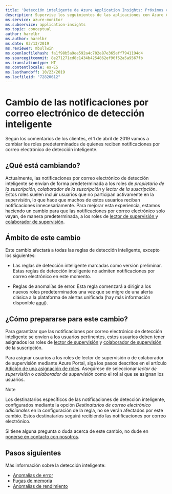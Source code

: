 ```yaml
---
title: 'Detección inteligente de Azure Application Insights: Próximos cambios en los destinatarios de la notificación predeterminados | Microsoft Docs'
description: Supervise los seguimientos de las aplicaciones con Azure Application Insights para detectar patrones poco habituales de telemetría de seguimiento.
ms.service: azure-monitor
ms.subservice: application-insights
ms.topic: conceptual
author: harelbr
ms.author: harelbr
ms.date: 03/13/2019
ms.reviewer: mbullwin
ms.openlocfilehash: fa1f98b5a9ee592a4c702e87e365eff7941194d4
ms.sourcegitcommit: 8e271271cd8c1434b4254862ef96f52a5a9567fb
ms.translationtype: HT
ms.contentlocale: es-ES
ms.lasthandoff: 10/23/2019
ms.locfileid: "72820612"
---
```

# <a name="smart-detection-e-mail-notification-change"></a>Cambio de las notificaciones por correo electrónico de detección inteligente

Según los comentarios de los clientes, el 1 de abril de 2019 vamos a cambiar los roles predeterminados de quienes reciben notificaciones por correo electrónico de detección inteligente.

## <a name="what-is-changing"></a>¿Qué está cambiando?

Actualmente, las notificaciones por correo electrónico de detección inteligente se envían de forma predeterminada a los roles de _propietario de la suscripción_, _colaborador de la suscripción_ y _lector de la suscripción_. Estos roles suelen incluir usuarios que no participan activamente en la supervisión, lo que hace que muchos de estos usuarios reciban notificaciones innecesariamente. Para mejorar esta experiencia, estamos haciendo un cambio para que las notificaciones por correo electrónico solo vayan, de manera predeterminada, a los roles de [lector de supervisión ](https://docs.microsoft.com/azure/role-based-access-control/built-in-roles#monitoring-reader) y [colaborador de supervisión](https://docs.microsoft.com/azure/role-based-access-control/built-in-roles#monitoring-contributor).

## <a name="scope-of-this-change"></a>Ámbito de este cambio

Este cambio afectará a todas las reglas de detección inteligente, excepto los siguientes:

* Las reglas de detección inteligente marcadas como versión preliminar. Estas reglas de detección inteligente no admiten notificaciones por correo electrónico en este momento.

* Reglas de anomalías de error. Esta regla comenzará a dirigir a los nuevos roles predeterminados una vez que se migre de una alerta clásica a la plataforma de alertas unificada (hay más información disponible [aquí](https://docs.microsoft.com/azure/azure-monitor/platform/monitoring-classic-retirement)).

## <a name="how-to-prepare-for-this-change"></a>¿Cómo prepararse para este cambio?

Para garantizar que las notificaciones por correo electrónico de detección inteligente se envíen a los usuarios pertinentes, estos usuarios deben tener asignados los roles de [lector de supervisión](https://docs.microsoft.com/azure/role-based-access-control/built-in-roles#monitoring-reader) y [colaborador de supervisión](https://docs.microsoft.com/azure/role-based-access-control/built-in-roles#monitoring-contributor) de la suscripción.

Para asignar usuarios a los roles de lector de supervisión o de colaborador de supervisión mediante Azure Portal, siga los pasos descritos en el artículo [Adición de una asignación de roles](https://docs.microsoft.com/azure/role-based-access-control/role-assignments-portal#add-a-role-assignment). Asegúrese de seleccionar _lector de supervisión_ o _colaborador de supervisión_ como el rol al que se asignan los usuarios.

> [!NOTE]
> Los destinatarios específicos de las notificaciones de detección inteligente, configurados mediante la opción _Destinatarios de correo electrónico adicionales_ en la configuración de la regla, no se verán afectados por este cambio. Estos destinatarios seguirá recibiendo las notificaciones por correo electrónico.

Si tiene alguna pregunta o duda acerca de este cambio, no dude en [ponerse en contacto con nosotros](mailto:smart-alert-feedback@microsoft.com).

## <a name="next-steps"></a>Pasos siguientes

Más información sobre la detección inteligente:

- [Anomalías de error](../../azure-monitor/app/proactive-failure-diagnostics.md)
- [Fugas de memoria](../../azure-monitor/app/proactive-potential-memory-leak.md)
- [Anomalías de rendimiento](../../azure-monitor/app/proactive-performance-diagnostics.md)